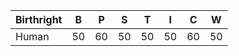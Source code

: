
|Birthright |B |P |S |T |I |C |W |
|-------|----|----|----|---|--|--|--|
|Human | 50 | 60 | 50 | 50 | 50 | 60 | 50 |